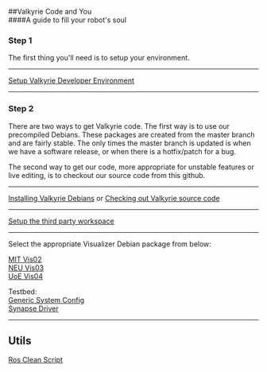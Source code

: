 ##Valkyrie Code and You  
####A guide to fill your robot's soul  

### Step 1
The first thing you'll need is to setup your environment.  
***
[Setup Valkyrie Developer Environment](Setup-Valkyrie-Developer-Environment)  
***

### Step 2
There are two ways to get Valkyrie code. The first way is to use our precompiled Debians.  These packages are created from the master branch and are fairly stable.  The only times the master branch is updated is when we have a software release, or when there is a hotfix/patch for a bug.

The second way to get our code, more appropriate for unstable features or live editing, is to checkout our source code from this github.  

***

[Installing Valkyrie Debians](Valkyrie-Debians) or [Checking out Valkyrie source code](Valkyrie-Source-Code)

***

[Setup the third party workspace](Thirdparty-Workspace)

***

Select the appropriate Visualizer Debian package from below:

[MIT Vis02](https://drive.google.com/file/d/0B4Esozi1aH0sYkpWVjlTWHZwam8/view?usp=sharing)  
[NEU Vis03](https://drive.google.com/file/d/0B4Esozi1aH0scGZZN29mYTh1aWc/view?usp=sharing)  
[UoE Vis04](https://drive.google.com/file/d/0B4Esozi1aH0sNm1tVkdfUng5SHM/view?usp=sharing)  

Testbed:  
[Generic System Config](https://drive.google.com/file/d/0B4Esozi1aH0sLXlYaE5RbnBSWVk/view?usp=sharing)  
[Synapse Driver](https://drive.google.com/file/d/0B4Esozi1aH0sLUJvRHhqYkplVWs/view?usp=sharing)  

***

## Utils

[Ros Clean Script](Ros-Clean)
